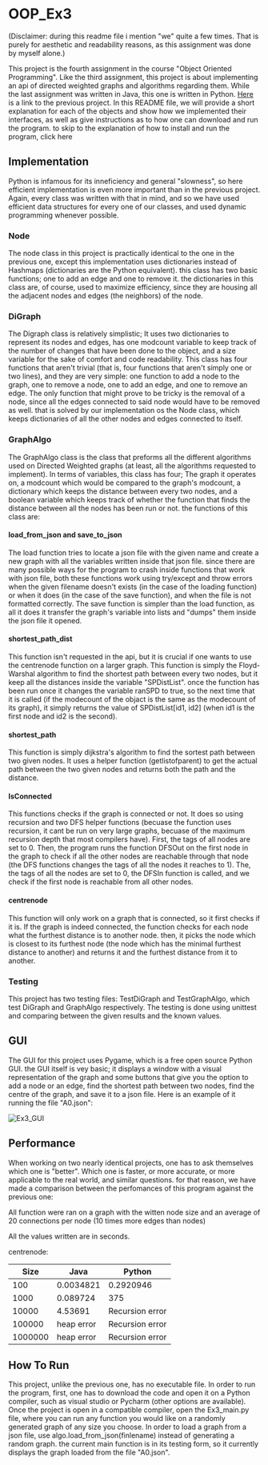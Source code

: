 # OOP_Ex3
(Disclaimer: during this readme file i mention "we" quite a few times. That is purely for aesthetic and readability reasons, as this assignment was done by myself alone.)

This project is the fourth assignment in the course "Object Oriented Programming". Like the third assignment, this project is about implementing an api of directed weighted graphs and algorithms regarding them. While the last assignment was written in Java, this one is written in Python. [Here](https://github.com/danielzk107/OOP_Ex2) is a link to the previous project. In this README file, we will provide a short explanation for each of the objects and show how we implemented their interfaces, as well as give instructions as to how one can download and run the program. to skip to the explanation of how to install and run the program, click here

## Implementation

Python is infamous for its inneficiency and general "slowness", so here efficient implementation is even more important than in the previous project. Again, every class was written with that in mind, and so we have used efficient data structures for every one of our classes, and used dynamic programming whenever possible.

### Node

The node class in this project is practically identical to the one in the previous one, except this implementation uses dictionaries instead of Hashmaps (dictionaries are the Python equivalent). this class has two basic functions; one to add an edge and one to remove it. the dictionaries in this class are, of course, used to maximize efficiency, since they are housing all the adjacent nodes and edges (the neighbors) of the node.

### DiGraph

The Digraph class is relatively simplistic; It uses two dictionaries to represent its nodes and edges, has one modcount variable to keep track of the number of changes that have been done to the object, and a size variable for the sake of comfort and code readability. This class has four functions that aren't trivial (that is, four functions that aren't simply one or two lines), and they are very simple: one function to add a node to the graph, one to remove a node, one to add an edge, and one to remove an edge. The only function that might prove to be tricky is the removal of a node, since all the edges connected to said node would have to be removed as well. that is solved by our implementation os the Node class, which keeps dictionaries of all the other nodes and edges connected to itself. 

### GraphAlgo

The GraphAlgo class is the class that preforms all the different algorithms used on Directed Weighted graphs (at least, all the algorithms requested to implement). In terms of variables, this class has four; The graph it operates on, a modcount which would be compared to the graph's modcount, a dictionary which keeps the distance between every two nodes, and a boolean variable which keeps track of whether the function that finds the distance between all the nodes has been run or not. the functions of this class are:

#### load_from_json and save_to_json

The load function tries to locate a json file with the given name and create a new graph with all the variables written inside that json file. since there are many possible ways for the program to crash inside functions that work with json file, both these functions work using try/except and throw errors when the given filename doesn't exists (in the case of the loading function) or when it does (in the case of the save function), and when the file is not formatted correctly. The save function is simpler than the load function, as all it does it transfer the graph's variable into lists and "dumps" them inside the json file it opened.

#### shortest_path_dist

This function isn't requested in the api, but it is crucial if one wants to use the centrenode function on a larger graph. This function is simply the Floyd-Warshal algorithm to find the shortest path between every two nodes, but it keep all the distances inside the variable "SPDistList". once the function has been run once it changes the variable ranSPD to true, so the next time that it is called (if the modecount of the objact is the same as the modecount of its graph), it simply returns the value of SPDistList[id1, id2] (when id1 is the first node and id2 is the second).

#### shortest_path

This function is simply dijkstra's algorithm to find the sortest path between two given nodes. It uses a helper function (getlistofparent) to get the actual path between the two given nodes and returns both the path and the distance.

#### IsConnected

This functions checks if the graph is connected or not. It does so using recursion and two DFS helper functions (becuase the function uses recursion, it cant be run on very large graphs, becuase of the maximum recursion depth that most compilers have). First, the tags of all nodes are set to 0. Then, the program runs the function DFSOut on the first node in the graph to check if all the other nodes are reachable through that node (the DFS functions changes the tags of all the nodes it reaches to 1). The, the tags of all the nodes are set to 0, the DFSIn function is called, and we check if the first node is reachable from all other nodes.

#### centrenode

This function will only work on a graph that is connected, so it first checks if it is. If the graph is indeed connected, the function checks for each node what the furthest distance is to another node. then, it picks the node which is closest to its furthest node (the node which has the minimal furthest distance to another) and returns it and the furthest distance from it to another.

### Testing

This project has two testing files: TestDiGraph and TestGraphAlgo, which test DiGraph and GraphAlgo respectively. The testing is done using unittest and comparing between the given results and the known values.

## GUI

The GUI for this project uses Pygame, which is a free open source Python GUI. the GUI itself is vey basic; it displays a window with a visual representation of the graph and some buttons that give you the option to add a node or an edge, find the shortest path between two nodes, find the centre of the graph, and save it to a json file.
Here is an example of it running the file "A0.json":

![Ex3_GUI](https://user-images.githubusercontent.com/92798950/147828573-87f1a04b-e66b-4c8a-b8c2-0fcdd08200a5.png)


## Performance

When working on two nearly identical projects, one has to ask themselves which one is "better". Which one is faster, or more accurate, or more applicable to the real world, and similar questions. for that reason, we have made a comparison between the perfomances of this program against the previous one:

All function were ran on a graph with the witten node size and an average of 20 connections per node (10 times more edges than nodes)

All the values written are in seconds.

centrenode:

| Size | Java | Python |
| --- | --- | --- |
| 100 | 0.0034821 |  0.2920946 |
| 1000 | 0.089724 | 375 |
| 10000 | 4.53691 | Recursion error |
| 100000 | heap error | Recursion error |
| 1000000 | heap error | Recursion error |

## How To Run
This project, unlike the previous one, has no executable file. In order to run the program, first, one has to download the code and open it on a Python compiler, such as visual studio or Pycharm (other options are available). Once the project is open in a compatible compiler, open the Ex3_main.py file, where you can run any function you would like on a randomly generated graph of any size you choose. In order to load a graph from a json file, use algo.load_from_json(finlename) instead of generating a random graph. the current main function is in its testing form, so it currently displays the graph loaded from the file "A0.json".

